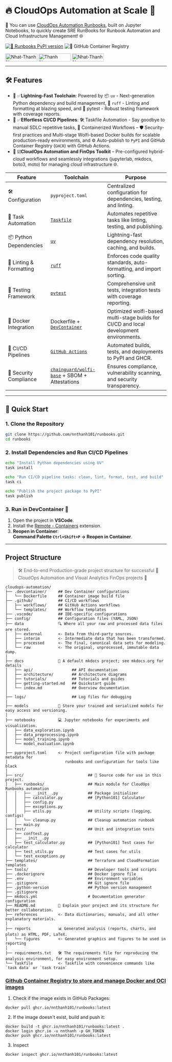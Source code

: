# 🔥 CloudOps Automation at Scale 🦅

🌟 You can use [CloudOps Automation Runbooks](https://cloudops.oceansoft.io), built on Jupyter Notebooks, to quickly create SRE RunBooks for Runbook Automation and Cloud Infrastructure Management! 🌐

[![🐍 Runbooks PyPI version](https://img.shields.io/pypi/v/runbooks)](https://pypi.org/project/runbooks/) ![🦾 GitHub Container Registry](https://img.shields.io/github/v/tag/nnthanh101/runbooks:latest?label=GHCR%20Version&color=blue&logo=docker)


<div align="left">
  <a href="https://www.linkedin.com/in/nnthanh" target="blank"><img align="center" src="https://img.shields.io/badge/-nnthanh-blue?style=flat-square&logo=Linkedin&logoColor=white&link=https://www.linkedin.com/in/nnthanh/" alt="Nhat-Thanh Nguyen" height="25" width="100" /></a>
  <a href="https://github.com/nnthanh101/" target="blank"><img align="center" src="https://img.shields.io/github/followers/nnthanh101?label=Follow&style=social&link=https://github.com/nnthanh101/" alt="Thanh Nguyen" height="25" width="100" /></a>
  <a href="https://www.facebook.com/groups/platformengineering" target="blank"><img align="center" src="https://img.shields.io/badge/Facebook-blue?style=flat-square&logo=facebook&logoColor=white&link=[https://www.linkedin.com/in/nnthanh/](https://www.facebook.com/groups/platformengineering)" alt="Nhat-Thanh Nguyen" height="25" width="100" /></a>  
</div>

---

## 🛠️ Features

* 🥉 ✅**Lightning-Fast Toolchain**: Powered by 📦 `uv` - Next-generation Python dependency and build management, 💅 `ruff` - Linting and formatting at blazing speed, and 🧪 pytest - Robust testing framework with coverage reports.
* 🥈 ✅**Effortless CI/CD Pipelines**: 🛠️ Taskfile Automation - Say goodbye to manual SDLC repetitive tasks, 🐳 Containerized Workflows – 🛡️ Security-first practices and Multi-stage Wolfi-based Docker builds for scalable production-ready environments, and ⚙️ Auto-publish to `PyPI` and GitHub Container Registry (`GHCR`) with GitHub Actions.
* 🥇 ☑️**CloudOps Automation and FinOps Toolkit** – Pre-configured hybrid-cloud workflows and seamlessly integrations (jupyterlab, mkdocs, boto3, moto) for managing cloud infrastructure 🌐.  

| **Feature**              | **Toolchain**                            | **Purpose**                                        |
|--------------------------|-------------------------------------|----------------------------------------------------|
| 🛠️ Configuration         | `pyproject.toml`                 | Centralized configuration for dependencies, testing, and linting.  |
| 🧹 Task Automation       | [`Taskfile`](https://taskfile.dev/) | Automates repetitive tasks like linting, testing, and publishing.  |
| 📦 Python Dependencies   | [`uv`](https://docs.astral.sh/uv/)  | Lightning-fast dependency resolution, caching, and builds. |
| 💅 Linting & Formatting  | [`ruff`](https://docs.astral.sh/ruff/) | Enforces code quality standards, auto-formatting, and import sorting.  |
| 🧪 Testing Framework     | [`pytest`](https://docs.pytest.org/)  | Comprehensive unit tests, integration tests with coverage reporting.    |
| 🐳 Docker Integration    | Dockerfile + [`DevContainer`](https://containers.dev/)  | Optimized wolfi-based multi-stage builds for CI/CD and local development environments. |
| 🦾 CI/CD Pipelines       | [`GitHub Actions`](https://github.com/features/actions) | Automated builds, tests, and deployments to PyPI and GHCR. |
| 📝 Security Compliance   | [`chainguard/wolfi-base`](https://hub.docker.com/r/chainguard/wolfi-base) + SBOM + Attestations | Ensures compliance, vulnerability scanning, and security transparency. |

---


## 🚀 Quick Start

### 1. Clone the Repository

```bash
git clone https://github.com/nnthanh101/runbooks.git
cd runbooks
```

### 2. Install Dependencies and Run CI/CD Pipelines

```bash
echo "Install Python dependencies using UV"
task install

echo "Run CI/CD pipeline tasks: clean, lint, format, test, and build"
task ci

echo "Publish the project package to PyPI"
task publish
```

### 3. Run in DevContainer 🐳

1. Open the project in **VSCode**.  
2. Install the [Remote - Containers](https://marketplace.visualstudio.com/items?itemName=ms-vscode-remote.remote-containers) extension.  
3. **Reopen in Container**:  
   **Command Palette `Ctrl+Shift+P` → Reopen in Container**.  

---

## Project Structure

> 🛠 End-to-end Production-grade project structure for successful 💎 CloudOps Automation and Visual Analytics FinOps projects 🚀

```
cloudops-automation/
├── .devcontainer/     ## Dev Container configurations
│   └── Dockerfile     ## Container image build file
├── .github/           ## CI/CD workflows
│   ├── workflows/     ## GitHub Actions workflows
│   └── templates/     ## Workflow templates
├── .vscode/           ## IDE-specific configurations
├── config/            ## Configuration files (YAML, JSON)
├── data               🔍 Where all your raw and processed data files are stored.
│   ├── external       <- Data from third-party sources.
│   ├── interim        <- Intermediate data that has been transformed.
│   ├── processed      <- The final, canonical data sets for modeling.
│   └── raw            <- The original, unprocessed, immutable data dump.
│
├── docs               📓 A default mkdocs project; see mkdocs.org for details
│   ├── api/                 ## API documentation
│   ├── architecture/        ## Architecture diagrams
│   ├── tutorials/           ## Tutorials and guides
│   ├── getting-started.md   ## Quickstart guide
│   └── index.md             ## Overview documentation
│
├── logs/                    ## Log files for debugging
|
├── models             🧠 Store your trained and serialized models for easy access and versioning.
│
├── notebooks          💻 Jupyter notebooks for experiments and visualization.
│   ├── data_exploration.ipynb
│   ├── data_preprocessing.ipynb
│   ├── model_training.ipynb
│   └── model_evaluation.ipynb
│
├── pyproject.toml     <- Project configuration file with package metadata for 
│                         runbooks and configuration for tools like black
│
├── src/                            ## 🧩 Source code for use in this project.
│   ├── runbooks/                   ## Main module for CloudOps Runbooks automation
│   │   ├── __init__.py             ## Package initializer
│   │   ├── calculator.py           ## [Python101] Calculator
│   │   ├── config.py
│   │   ├── exceptions.py
│   │   ├── utils.py                ## Utility scripts (logging, configs)
│   │   └── cleanup.py              ## Cleanup automation runbook
│   ├── main.py     
├── test/                           ## Unit and integration tests
│   ├── conftest.py
│   ├── __init__.py
│   ├── test_calculator.py          ## [Python101] Test cases for calculator
│   ├── test_utils.py               ## Test cases for utils
│   └── test_exceptions.py         
├── templates/                      ## Terraform and CloudFormation templates
├── tools/                          ## Developer tools and scripts
├── .dockerignore                   ## Docker ignore file
├── .env                            ## Environment variables
├── .gitignore                      ## Git ignore file
├── .python-version                 ## Python version management
├── .gitignore
├── mkdocs.yml                      # Documentation generator configuration
├── README.md          🤝 Explain your project and its structure for better collaboration.
├── references         <- Data dictionaries, manuals, and all other explanatory materials.
│
├── reports            📊 Generated analysis (reports, charts, and plots) as HTML, PDF, LaTeX.
│   └── figures        <- Generated graphics and figures to be used in reporting
│
├── requirements.txt   🛠 The requirements file for reproducing the analysis environment, for easy environment setup.
└── Taskfile           <- Taskfile with convenience commands like `task data` or `task train`

```

### [Github Container Registry to store and manage Docker and OCI images](https://docs.github.com/en/packages/working-with-a-github-packages-registry/working-with-the-container-registry)

1. Check if the image exists in GitHub Packages:

```
docker pull ghcr.io/nnthanh101/runbooks:latest
```

2. If the image doesn't exist, build and push it:

```
docker build -t ghcr.io/nnthanh101/runbooks:latest .
docker login ghcr.io -u nnthanh -p GH_TOKEN
docker push ghcr.io/nnthanh101/runbooks:latest
```

3. Inspect

```
docker inspect ghcr.io/nnthanh101/runbooks:latest
```
